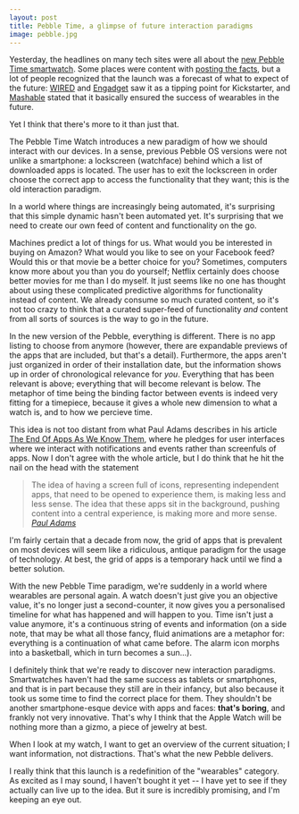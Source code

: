 ```yaml
---
layout: post
title: Pebble Time, a glimpse of future interaction paradigms
image: pebble.jpg
---
```



Yesterday, the headlines on many tech sites were all about the [new Pebble Time smartwatch](https://www.kickstarter.com/projects/597507018/pebble-time-awesome-smartwatch-no-compromises). Some places were content with [posting the facts](http://www.cnet.com/products/pebble-time/), but a lot of people recognized that the launch was a forecast of what to expect of the future: [WIRED](http://www.wired.com/2015/02/pebble-time-kickstarter/) and [Engadget](http://www.engadget.com/2015/02/24/kickstarters-zach-braff-problem/) saw it as a tipping point for Kickstarter, and [Mashable](http://mashable.com/2015/02/24/apple-watch-pebble-time/) stated that it basically ensured the success of wearables in the future.

Yet I think that there's more to it than just that.

The Pebble Time Watch introduces a new paradigm of how we should interact with our devices. In a sense, previous Pebble OS versions were not unlike a smartphone: a lockscreen (watchface) behind which a list of downloaded apps is located. The user has to exit the lockscreen in order choose the correct app to access the functionality that they want; this is the old interaction paradigm.

In a world where things are increasingly being automated, it's surprising that this simple dynamic hasn't been automated yet. It's surprising that we need to create our own feed of content and functionality on the go.

<!--- More -->

Machines predict a lot of things for us. What would you be interested in buying on Amazon? What would you like to see on your Facebook feed? Would this or that movie be a better choice for you? Sometimes, computers know more about you than you do yourself; Netflix certainly does choose better movies for me than I do myself. It just seems like no one has thought about using these complicated predictive algorithms for functionality instead of content. We already consume so much curated content, so it's not too crazy to think that a curated super-feed of functionality *and* content from all sorts of sources is the way to go in the future.

In the new version of the Pebble, everything is different. There is no app listing to choose from anymore (however, there are expandable previews of the apps that are included, but that's a detail). Furthermore, the apps aren't just organized in order of their installation date, but the information shows up in order of chronological relevance for *you*. Everything that has been relevant is above; everything that will become relevant is below. The metaphor of time being the binding factor between events is indeed very fitting for a timepiece, because it gives a whole new dimension to what a watch is, and to how we percieve time.

This idea is not too distant from what Paul Adams describes in his article [The End Of Apps As We Know Them](http://blog.intercom.io/the-end-of-apps-as-we-know-them), where he pledges for user interfaces where we interact with notifications and events rather than screenfuls of apps. Now I don't agree with the whole article, but I do think that he hit the nail on the head with the statement

> The idea of having a screen full of icons, representing independent apps, that need to be opened to experience them, is making less and less sense. The idea that these apps sit in the background, pushing content into a central experience, is making more and more sense.
> *[Paul Adams](http://blog.intercom.io/the-end-of-apps-as-we-know-them)*

I'm fairly certain that a decade from now, the grid of apps that is prevalent on most devices will seem like a ridiculous, antique paradigm for the usage of technology. At best, the grid of apps is a temporary hack until we find a better solution.

With the new Pebble Time paradigm, we're suddenly in a world where wearables are personal again. A watch doesn't just give you an objective value, it's no longer just a second-counter, it now gives you a personalised timeline for what has happened and will happen to you. Time isn't just a value anymore, it's a continuous string of events and information (on a side note, that may be what all those fancy, fluid animations are a metaphor for: everything is a continuation of what came before. The alarm icon morphs into a basketball, which in turn becomes a sun...).

I definitely think that we're ready to discover new interaction paradigms. Smartwatches haven't had the same success as tablets or smartphones, and that is in part because they still are in their infancy, but also because it took us some time to find the correct place for them. They shouldn't be another smartphone-esque device with apps and faces: **that's boring**, and frankly not very innovative. That's why I think that the Apple Watch will be nothing more than a gizmo, a piece of jewelry at best.

When I look at my watch, I want to get an overview of the current situation; I want information, not distractions. That's what the new Pebble delivers.

I really think that this launch is a redefinition of the "wearables" category. As excited as I may sound, I haven't bought it yet -- I have yet to see if they actually can live up to the idea. But it sure is incredibly promising, and I'm keeping an eye out.